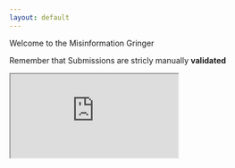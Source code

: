 ```yaml
---
layout: default
---
```


Welcome to the Misinformation Gringer

Remember that Submissions are stricly manually **validated**



<div class="responsive-wrap">
<!-- this is the embed code provided by Google -->
<iframe src="https://docs.google.com/spreadsheets/d/e/2PACX-1vRYzo_RNgeKYjdMvaDk93w0xR866U_S8zPd1atpwQ3wCxsbWXCE9HzVc9hzNrs63asgekvaX-BNrpYg/pubhtml?widget=true&amp;headers=false"></iframe>
<!-- Google embed ends -->
</div>
